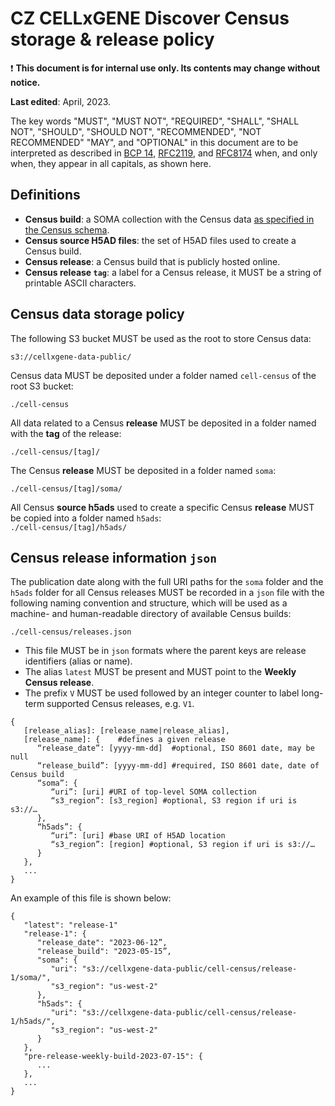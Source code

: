 # CZ CELLxGENE Discover Census storage & release policy

:exclamation: **This document is for internal use only. Its contents may change without notice.**

**Last edited**: April, 2023.

The key words "MUST", "MUST NOT", "REQUIRED", "SHALL", "SHALL NOT", "SHOULD", "SHOULD NOT", "RECOMMENDED", "NOT RECOMMENDED" "MAY", and "OPTIONAL" in this document are to be interpreted as described in [BCP 14](https://tools.ietf.org/html/bcp14), [RFC2119](https://www.rfc-editor.org/rfc/rfc2119.txt), and [RFC8174](https://www.rfc-editor.org/rfc/rfc8174.txt) when, and only when, they appear in all capitals, as shown here.

## Definitions

* **Census build**: a SOMA collection with the Census data [as specified in the Census schema](https://github.com/chanzuckerberg/cell-census/blob/main/docs/cell_census_schema.md#data-encoding-and-organization). 
* **Census source H5AD files**: the set of H5AD files used to create a Census build.
* **Census release**: a Census build that is publicly hosted online.
* **Census release `tag`**:  a label for a Census release, it MUST be a string of printable ASCII characters.

## Census data storage policy

The following S3 bucket MUST be used as the root to store Census data:

`s3://cellxgene-data-public/`

Census data MUST be deposited under a folder named `cell-census` of the root S3 bucket:
 
 `./cell-census`
 
All data related to a Census **release** MUST be deposited in a folder named with the **tag** of the release:

 `./cell-census/[tag]/`

The Census **release** MUST be deposited in a folder named `soma`:

`./cell-census/[tag]/soma/`

All Census **source h5ads** used to create a specific Census **release** MUST be copied into a folder named `h5ads`:	
`./cell-census/[tag]/h5ads/`

## Census release information `json`


The publication date along with the full URI paths for the `soma` folder and the `h5ads` folder for all Census releases MUST be recorded in a `json` file with the following naming convention and structure, which will be used as a machine- and human-readable directory of available Census builds:


`./cell-census/releases.json`

* This file MUST be in `json` formats where the parent keys are release identifiers (alias or name). 
* The alias `latest` MUST be present and MUST point to the **Weekly Census release**. 
* The prefix `V` MUST be used followed by an integer counter to label long-term supported Census releases, e.g. `V1`.


```
{
   [release_alias]: [release_name|release_alias],
   [release_name]: {	#defines a given release
      “release_date”: [yyyy-mm-dd]  #optional, ISO 8601 date, may be null
      “release_build”: [yyyy-mm-dd] #required, ISO 8601 date, date of Census build
      “soma”: {
         “uri”: [uri] #URI of top-level SOMA collection
         “s3_region”: [s3_region] #optional, S3 region if uri is s3://…
      },
      “h5ads”: {
         “uri”: [uri] #base URI of H5AD location
         “s3_region”: [region] #optional, S3 region if uri is s3://…
      }
   },
   ...
}
```

An example of this file is shown below:

```
{
   "latest": "release-1"
   "release-1": {
      "release_date": "2023-06-12”,
      "release_build": "2023-05-15”,
      "soma": {
         "uri": "s3://cellxgene-data-public/cell-census/release-1/soma/",
         "s3_region": "us-west-2"
      },
      "h5ads": {
         "uri": "s3://cellxgene-data-public/cell-census/release-1/h5ads/",
         "s3_region": "us-west-2"
      }
   },
   "pre-release-weekly-build-2023-07-15": {
      ...
   },
   ...
}
```

